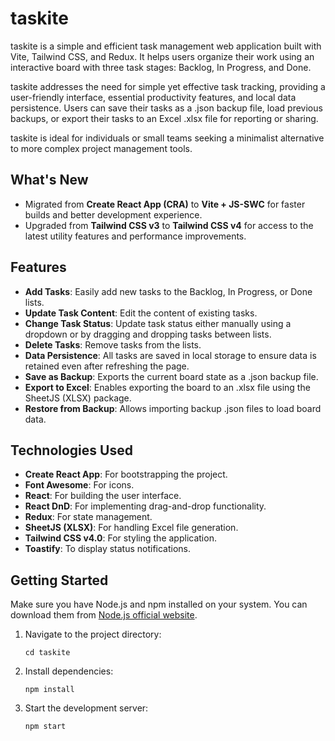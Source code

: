 # taskite

taskite is a simple and efficient task management web application built with Vite, Tailwind CSS, and Redux. It helps users organize their work using an interactive board with three task stages: Backlog, In Progress, and Done.

taskite addresses the need for simple yet effective task tracking, providing a user-friendly interface, essential productivity features, and local data persistence. Users can save their tasks as a .json backup file, load previous backups, or export their tasks to an Excel .xlsx file for reporting or sharing.

taskite is ideal for individuals or small teams seeking a minimalist alternative to more complex project management tools.

## What's New

- Migrated from **Create React App (CRA)** to **Vite + JS-SWC** for faster builds and better development experience.
- Upgraded from **Tailwind CSS v3** to **Tailwind CSS v4** for access to the latest utility features and performance improvements.

## Features

- **Add Tasks**: Easily add new tasks to the Backlog, In Progress, or Done lists.
- **Update Task Content**: Edit the content of existing tasks.
- **Change Task Status**: Update task status either manually using a dropdown or by dragging and dropping tasks between lists.
- **Delete Tasks**: Remove tasks from the lists.
- **Data Persistence**: All tasks are saved in local storage to ensure data is retained even after refreshing the page.
- **Save as Backup**: Exports the current board state as a .json backup file.
- **Export to Excel**: Enables exporting the board to an .xlsx file using the SheetJS (XLSX) package.
- **Restore from Backup**: Allows importing backup .json files to load board data.

## Technologies Used

- **Create React App**: For bootstrapping the project.
- **Font Awesome**: For icons.
- **React**: For building the user interface.
- **React DnD**: For implementing drag-and-drop functionality.
- **Redux**: For state management.
- **SheetJS (XLSX)**: For handling Excel file generation.
- **Tailwind CSS v4.0**: For styling the application.
- **Toastify**: To display status notifications.

## Getting Started

Make sure you have Node.js and npm installed on your system. You can download them from [Node.js official website](https://nodejs.org/).

1. Navigate to the project directory:
    ```
    cd taskite
    ```

3. Install dependencies:
    ```
    npm install
    ```

3. Start the development server:
    ```
    npm start
    ```
